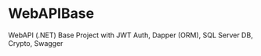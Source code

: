 # WebAPIBase
WebAPI (.NET) Base Project with JWT Auth, Dapper (ORM), SQL Server DB, Crypto, Swagger
